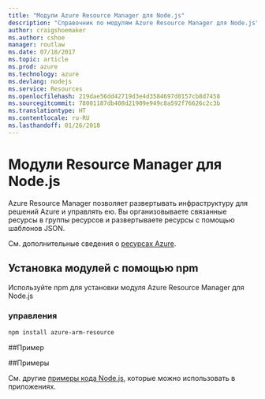 ```yaml
---
title: "Модули Azure Resource Manager для Node.js"
description: "Справочник по модулям Azure Resource Manager для Node.js"
author: craigshoemaker
ms.author: cshoe
manager: routlaw
ms.date: 07/18/2017
ms.topic: article
ms.prod: azure
ms.technology: azure
ms.devlang: nodejs
ms.service: Resources
ms.openlocfilehash: 219dae56dd42719d3e4d3584697d0157cb8d7458
ms.sourcegitcommit: 78001187db408d21909e949c8a592f76626c2c3b
ms.translationtype: HT
ms.contentlocale: ru-RU
ms.lasthandoff: 01/26/2018
---
```

# <a name="azure-resource-modules-for-nodejs"></a>Модули Resource Manager для Node.js

Azure Resource Manager позволяет развертывать инфраструктуру для решений Azure и управлять ею. Вы организовываете связанные ресурсы в группы ресурсов и развертываете ресурсы с помощью шаблонов JSON.

См. дополнительные сведения о [ресурсах Azure](https://docs.microsoft.com/azure/azure-resource-manager/).

## <a name="install-the-modules-with-npm"></a>Установка модулей с помощью npm

Используйте npm для установки модуля Azure Resource Manager для Node.js

### <a name="management"></a>управления

```bash
npm install azure-arm-resource
```

##<a name="example"></a>Пример

##<a name="samples"></a>Примеры

См. другие [примеры кода Node.js](https://azure.microsoft.com/resources/samples/?platform=nodejs), которые можно использовать в приложениях.
